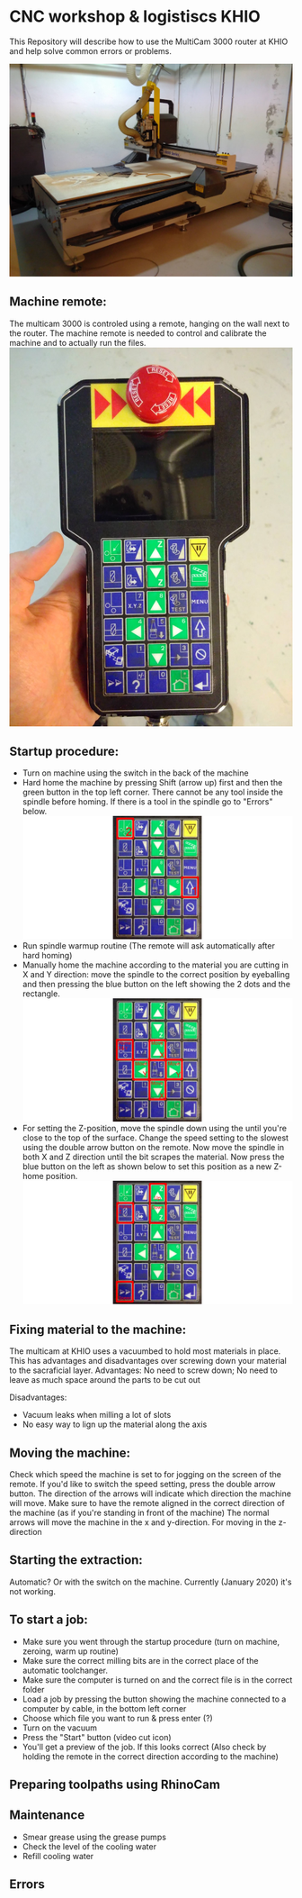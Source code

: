 # CNC workshop & logistiscs KHIO
This Repository will describe how to use the MultiCam 3000 router at KHIO and help solve common errors or problems.

![Multicam 3000](https://github.com/Siemenc/KHIO-Workshop-information-and-logistics/blob/master/Images/IMG_20200124_090637.jpg)

## Machine remote:
The multicam 3000 is controled using a remote, hanging on the wall next to the router.
The machine remote is needed to control and calibrate the machine and to actually run the files.
![Machine remote](https://github.com/Siemenc/KHIO-Workshop-information-and-logistics/blob/master/Images/IMG_20200124_090555.jpg)


## Startup procedure:
- Turn on machine using the switch in the back of the machine
- Hard home the machine by pressing Shift (arrow up) first and then the green button in the top left corner. There cannot be any tool inside the spindle before homing. If there is a tool in the spindle go to "Errors" below.
![Hard Home](https://github.com/Siemenc/KHIO-Workshop-information-and-logistics/blob/master/Images/HardHome.jpg)
- Run spindle warmup routine (The remote will ask automatically after hard homing)
- Manually home the machine according to the material you are cutting in X and Y direction: move the spindle to the correct position by eyeballing and then pressing the blue button on the left showing the 2 dots and the rectangle.
![Home](https://github.com/Siemenc/KHIO-Workshop-information-and-logistics/blob/master/Images/Home.jpg)
- For setting the Z-position, move the spindle down using the  until you're close to the top of the surface. Change the speed setting to the slowest using the double arrow button on the remote. Now move the spindle in both X and Z direction until the bit scrapes the material. Now press the blue button on the left as shown below to set this position as a new Z-home position.
![HomeZ](https://github.com/Siemenc/KHIO-Workshop-information-and-logistics/blob/master/Images/HomeZ.jpg)


## Fixing material to the machine:
The multicam at KHIO uses a vacuumbed to hold most materials in place. This has advantages and disadvantages over screwing down your material to the sacraficial layer.
Advantages:
No need to screw down; No need to leave as much space around the parts to be cut out

Disadvantages:
- Vacuum leaks when milling a lot of slots
- No easy way to lign up the material along the axis


## Moving the machine:
Check which speed the machine is set to for jogging on the screen of the remote. If you'd like to switch the speed setting, press the double arrow button.
The direction of the arrows will indicate which direction the machine will move. Make sure to have the remote aligned in the correct direction of the machine (as if you're standing in front of the machine)
The normal arrows will move the machine in the x and y-direction. For moving in the z-direction

## Starting the extraction:
Automatic? Or with the switch on the machine. Currently (January 2020) it's not working.


## To start a job:
- Make sure you went through the startup procedure (turn on machine, zeroing, warm up routine)
- Make sure the correct milling bits are in the correct place of the automatic toolchanger.
- Make sure the computer is turned on and the correct file is in the correct folder
- Load a job by pressing the button showing the machine connected to a computer by cable, in the bottom left corner
- Choose which file you want to run & press enter (?)
- Turn on the vacuum
- Press the "Start" button (video cut icon)
- You'll get a preview of the job. If this looks correct (Also check by holding the remote in the correct direction according to the machine)


## Preparing toolpaths using RhinoCam



## Maintenance
- Smear grease using the grease pumps
- Check the level of the cooling water
- Refill cooling water


## Errors

